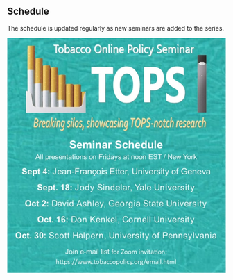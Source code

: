 ## Schedule

The schedule is updated regularly as new seminars are added to the series.

<img src="schedule_cropped.jpg" width="700"/>
